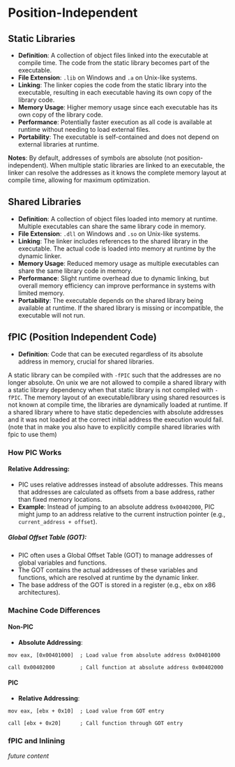# Position-Independent 

## Static Libraries
- **Definition**: A collection of object files linked into the executable at compile time. The code from the static library becomes part of the executable.
- **File Extension**: `.lib` on Windows and `.a` on Unix-like systems.
- **Linking**: The linker copies the code from the static library into the executable, resulting in each executable having its own copy of the library code.
- **Memory Usage**: Higher memory usage since each executable has its own copy of the library code.
- **Performance**: Potentially faster execution as all code is available at runtime without needing to load external files.
- **Portability**: The executable is self-contained and does not depend on external libraries at runtime.

**Notes**: By default, addresses of symbols are absolute (not position-independent). When multiple static libraries are linked to an executable, the linker can resolve the addresses as it knows the complete memory layout at compile time, allowing for maximum optimization.

## Shared Libraries
- **Definition**: A collection of object files loaded into memory at runtime. Multiple executables can share the same library code in memory.
- **File Extension**: `.dll` on Windows and `.so` on Unix-like systems.
- **Linking**: The linker includes references to the shared library in the executable. The actual code is loaded into memory at runtime by the dynamic linker.
- **Memory Usage**: Reduced memory usage as multiple executables can share the same library code in memory.
- **Performance**: Slight runtime overhead due to dynamic linking, but overall memory efficiency can improve performance in systems with limited memory.
- **Portability**: The executable depends on the shared library being available at runtime. If the shared library is missing or incompatible, the executable will not run.


## fPIC (Position Independent Code)
- **Definition**: Code that can be executed regardless of its absolute address in memory, crucial for shared libraries.

A static library can be compiled with `-fPIC` such that the addresses are no longer absolute. 
On unix we are not allowed to compile a shared library with a static library dependency when that static library is not compiled with `-fPIC`. The memory layout of an executable/library using shared resources is not known at compile time, the libraries are dynamically loaded at runtime. If a shared library where to have static depedencies with absolute addresses and it was not loaded at the correct initial address the execution would fail. (note that in make you also have to explicitly compile shared libraries with fpic to use them)

### How PIC Works
#### Relative Addressing:
- PIC uses relative addresses instead of absolute addresses. This means that addresses are calculated as offsets from a base address, rather than fixed memory locations.
- **Example**: Instead of jumping to an absolute address `0x00402000`, PIC might jump to an address relative to the current instruction pointer (e.g., `current_address + offset`).
##### Global Offset Table (GOT):
- PIC often uses a Global Offset Table (GOT) to manage addresses of global variables and functions.
- The GOT contains the actual addresses of these variables and functions, which are resolved at runtime by the dynamic linker.
- The base address of the GOT is stored in a register (e.g., ebx on x86 architectures).

### Machine Code Differences
#### Non-PIC
- **Absolute Addressing**:
```
mov eax, [0x00401000]  ; Load value from absolute address 0x00401000

call 0x00402000        ; Call function at absolute address 0x00402000
```
#### PIC
- **Relative Addressing**:
```
mov eax, [ebx + 0x10]  ; Load value from GOT entry

call [ebx + 0x20]      ; Call function through GOT entry
```

### fPIC and Inlining
*future content*
